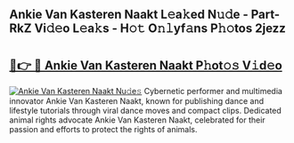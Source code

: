## Ankie Van Kasteren Naakt L𝚎a𝚔ed N𝚞𝚍e - Part-RkZ Vi𝚍𝚎o L𝚎a𝚔s - H𝚘𝚝 O𝚗𝚕yf𝚊ns P𝚑𝚘tos 2jezz

# <h2><a href="http://kfep5k.oniu.top/?m=Ankie+Van+Kasteren+Naakt">🔗👉 🔴 Ankie Van Kasteren Naakt P𝚑ot𝚘𝚜 V𝚒d𝚎o</a></h2>

[![Ankie Van Kasteren Naakt Nu𝚍e𝚜](https://i.imgur.com/0qMVB7G.gif)](http://kfep5k.oniu.top/?m=Ankie+Van+Kasteren+Naakt)
Cybernetic performer and multimedia innovator Ankie Van Kasteren Naakt, known for publishing dance and lifestyle tutorials through viral dance moves and compact clips. Dedicated animal rights advocate Ankie Van Kasteren Naakt, celebrated for their passion and efforts to protect the rights of animals.  
